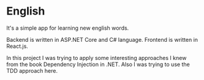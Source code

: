 # English

It's a simple app for learning new english words.

Backend is written in ASP.NET Core and C# language.
Frontend is written in React.js.

In this project I was trying to apply some interesting approaches I knew from the book Dependency Injection in .NET.
Also I was trying to use the TDD approach here.
